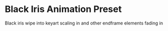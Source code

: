 # Black Iris Animation Preset

Black iris wipe into keyart scaling in and other endframe elements fading in
